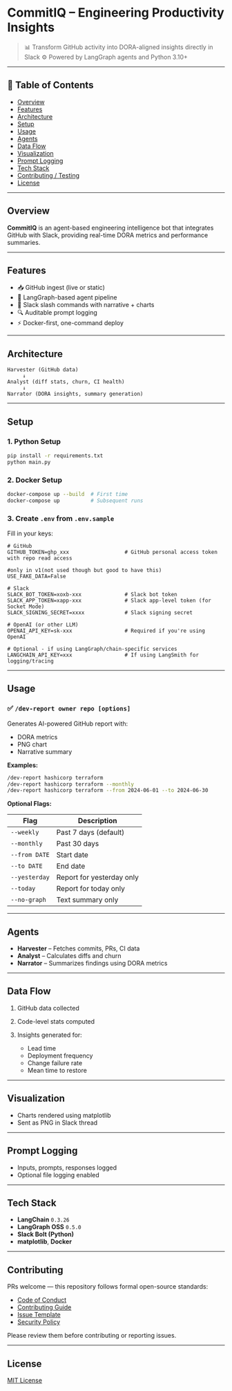 # **CommitIQ – Engineering Productivity Insights**

> 📊 Transform GitHub activity into DORA-aligned insights directly in Slack
> ⚙️ Powered by LangGraph agents and Python 3.10+

---

## 📑 Table of Contents

* [Overview](#overview)
* [Features](#features)
* [Architecture](#architecture)
* [Setup](#setup)
* [Usage](#usage)
* [Agents](#agents)
* [Data Flow](#data-flow)
* [Visualization](#visualization)
* [Prompt Logging](#prompt-logging)
* [Tech Stack](#tech-stack)
* [Contributing / Testing](#contributing--testing)
* [License](#license)

---

## Overview

**CommitIQ** is an agent-based engineering intelligence bot that integrates GitHub with Slack, providing real-time DORA metrics and performance summaries.

---

## Features

* 📥 GitHub ingest (live or static)
* 🧠 LangGraph-based agent pipeline
* 🧾 Slack slash commands with narrative + charts
* 🔍 Auditable prompt logging
* ⚡ Docker-first, one-command deploy

---

## Architecture

```
Harvester (GitHub data)
     ↓
Analyst (diff stats, churn, CI health)
     ↓
Narrator (DORA insights, summary generation)
```

---

## Setup

### 1. Python Setup

```bash
pip install -r requirements.txt
python main.py
```

### 2. Docker Setup

```bash
docker-compose up --build  # First time
docker-compose up          # Subsequent runs
```

### 3. Create `.env` from `.env.sample`

Fill in your keys:

```env
# GitHub
GITHUB_TOKEN=ghp_xxx                  # GitHub personal access token with repo read access

#only in v1(not used though but good to have this)
USE_FAKE_DATA=False

# Slack
SLACK_BOT_TOKEN=xoxb-xxx              # Slack bot token
SLACK_APP_TOKEN=xapp-xxx              # Slack app-level token (for Socket Mode)
SLACK_SIGNING_SECRET=xxxx             # Slack signing secret

# OpenAI (or other LLM)
OPENAI_API_KEY=sk-xxx                 # Required if you're using OpenAI

# Optional - if using LangGraph/chain-specific services
LANGCHAIN_API_KEY=xxx                 # If using LangSmith for logging/tracing

```

---

## Usage

### ✅ `/dev-report owner repo [options]`

Generates AI-powered GitHub report with:

* DORA metrics
* PNG chart
* Narrative summary

**Examples:**

```bash
/dev-report hashicorp terraform
/dev-report hashicorp terraform --monthly
/dev-report hashicorp terraform --from 2024-06-01 --to 2024-06-30
```

**Optional Flags:**

| Flag          | Description               |
| ------------- | ------------------------- |
| `--weekly`    | Past 7 days (default)     |
| `--monthly`   | Past 30 days              |
| `--from DATE` | Start date                |
| `--to DATE`   | End date                  |
| `--yesterday` | Report for yesterday only |
| `--today`     | Report for today only     |
| `--no-graph`  | Text summary only         |

---

## Agents

* **Harvester** – Fetches commits, PRs, CI data
* **Analyst** – Calculates diffs and churn
* **Narrator** – Summarizes findings using DORA metrics

---

## Data Flow

1. GitHub data collected
2. Code-level stats computed
3. Insights generated for:

   * Lead time
   * Deployment frequency
   * Change failure rate
   * Mean time to restore

---

## Visualization

* Charts rendered using matplotlib
* Sent as PNG in Slack thread

---

## Prompt Logging

* Inputs, prompts, responses logged
* Optional file logging enabled

---

## Tech Stack

* **LangChain** `0.3.26`
* **LangGraph OSS** `0.5.0`
* **Slack Bolt (Python)**
* **matplotlib**, **Docker**

---

## Contributing

PRs welcome — this repository follows formal open-source standards:

- [Code of Conduct](./CODE_OF_CONDUCT.md)
- [Contributing Guide](./CONTRIBUTING.md)
- [Issue Template](.github/ISSUE_TEMPLATE.md)
- [Security Policy](./SECURITY.md)

Please review them before contributing or reporting issues.

---

## License

[MIT License](LICENSE)



